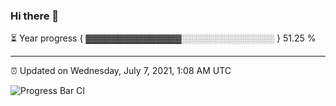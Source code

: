 ### Hi there 👋

⏳ Year progress { ▓▓▓▓▓▓▓▓▓▓▓▓▓▓▓░░░░░░░░░░░░░░░ } 51.25 %

---

⏰ Updated on Wednesday, July 7, 2021, 1:08 AM UTC

![Progress Bar CI](https://github.com/arthurbuhl/arthurbuhl/workflows/Progress%20Bar%20CI/badge.svg)
